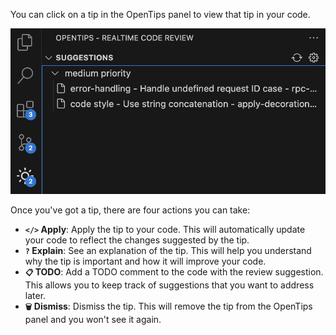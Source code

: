 You can click on a tip in the OpenTips panel to view that tip in your code.

![activity-bar](./images/activity-bar.png)

Once you've got a tip, there are four actions you can take:

- **`</>` Apply**: Apply the tip to your code. This will automatically update your code to reflect the changes suggested by the tip.
- **`?` Explain**: See an explanation of the tip. This will help you understand why the tip is important and how it will improve your code.
- **`📋` TODO**: Add a TODO comment to the code with the review suggestion. This allows you to keep track of suggestions that you want to address later.
- **`🗑️` Dismiss**: Dismiss the tip. This will remove the tip from the OpenTips panel and you won't see it again.
